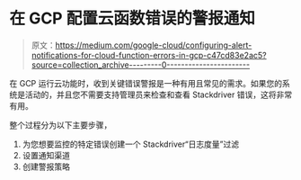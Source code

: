 # 在 GCP 配置云函数错误的警报通知

> 原文：<https://medium.com/google-cloud/configuring-alert-notifications-for-cloud-function-errors-in-gcp-c47cd83e2ac5?source=collection_archive---------0----------------------->

在 GCP 运行云功能时，收到关键错误警报是一种有用且常见的需求。如果您的系统是活动的，并且您不需要支持管理员来检查和查看 Stackdriver 错误，这将非常有用。

整个过程分为以下主要步骤，

1.  为您想要监控的特定错误创建一个 Stackdriver“日志度量”过滤
2.  设置通知渠道
3.  创建警报策略